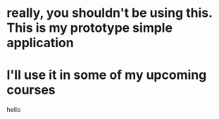 # really, you shouldn't be using this. This is my prototype simple application
# I'll use it in some of my upcoming courses
hello
